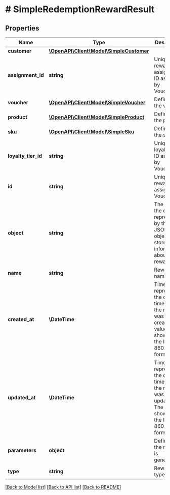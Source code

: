 # # SimpleRedemptionRewardResult

## Properties

Name | Type | Description | Notes
------------ | ------------- | ------------- | -------------
**customer** | [**\OpenAPI\Client\Model\SimpleCustomer**](SimpleCustomer.md) |  | [optional]
**assignment_id** | **string** | Unique reward assignment ID assigned by Voucherify. | [optional]
**voucher** | [**\OpenAPI\Client\Model\SimpleVoucher**](SimpleVoucher.md) | Defines of the voucher. | [optional]
**product** | [**\OpenAPI\Client\Model\SimpleProduct**](SimpleProduct.md) | Defines of the product. | [optional]
**sku** | [**\OpenAPI\Client\Model\SimpleSku**](SimpleSku.md) | Defines of the sku. | [optional]
**loyalty_tier_id** | **string** | Unique loyalty tier ID assigned by Voucherify. | [optional]
**id** | **string** | Unique reward ID, assigned by Voucherify. | [optional]
**object** | **string** | The type of the object represented by the JSON. This object stores information about the reward. | [optional] [default to 'reward']
**name** | **string** | Reward name. | [optional]
**created_at** | **\DateTime** | Timestamp representing the date and time when the reward was created. The value is shown in the ISO 8601 format. | [optional]
**updated_at** | **\DateTime** | Timestamp representing the date and time when the reward was updated. The value is shown in the ISO 8601 format. | [optional]
**parameters** | **object** | Defines how the reward is generated. | [optional]
**type** | **string** | Reward type. | [optional]

[[Back to Model list]](../../README.md#models) [[Back to API list]](../../README.md#endpoints) [[Back to README]](../../README.md)
